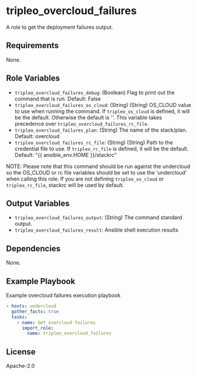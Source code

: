 tripleo_overcloud_failures
==========================

A role to get the deployment failures output.

Requirements
------------

None.

Role Variables
--------------

* `tripleo_overcloud_failures_debug`: (Boolean) Flag to print out the command that is run. Default: False
* `tripleo_overcloud_failures_os_cloud`: (String) (String) OS_CLOUD value to use when running the command. If `tripleo_os_cloud` is defined, it will be the default. Otherwise the default is ''. This variable takes precedence over `tripleo_overcloud_failures_rc_file`.
* `tripleo_overcloud_failures_plan`: (String) The name of the stack/plan. Default: overcloud
* `tripleo_overcloud_failures_rc_file`: (String) (String) Path to the credential file to use. If `tripleo_rc_file` is defined, it will be the default. Default: "{{ ansible_env.HOME }}/stackrc"

NOTE: Please note that this command should be run against the undercloud so the
OS_CLOUD or rc file variables should be set to use the 'undercloud' when
calling this role. If you are not defining `tripleo_os_cloud` or `tripleo_rc_file`,
stackrc will be used by default.

Output Variables
----------------

* `tripleo_overcloud_failures_output`: (String) The command standard output.
* `tripleo_overcloud_failures_result`: Ansible shell execution results

Dependencies
------------

None.

Example Playbook
----------------

Example overcloud failures execution playbook

```yaml
- hosts: undercloud
  gather_facts: true
  tasks:
    - name: Get overcloud failures
      import_role:
        name: tripleo_overcloud_failures
```

License
-------

Apache-2.0
